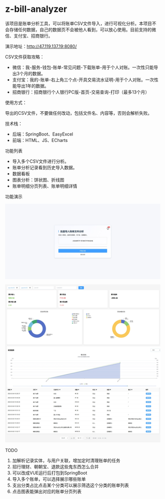 # z-bill-analyzer

该项目是账单分析工具，可以将账单CSV文件导入，进行可视化分析。本项目不会存储任何数据，自己的数据页不会被他人看到，可以放心使用。目前支持的微信、支付宝、招商银行。

演示地址：http://47.119.137.19:8080/

CSV文件获取攻略：

- 微信：我-服务-钱包-账单-常见问题-下载账单-用于个人对账。一次性只能导出3个月的数据。
- 支付宝：我的-账单-右上角三个点-开具交易流水证明-用于个人对账。一次性能导出1年的数据。
- 招商银行：招商银行个人银行PC版-首页-交易查询-打印（最多13个月）

使用方式：

导出的CSV文件，不要做任何改动，包括文件名、内容等，否则会解析失败。

技术栈：

- 后端：SpringBoot、EasyExcel
- 前端：HTML、JS、ECharts

功能列表

- 导入多个CSV文件进行分析。
- 账单分析记录看到历史导入数据。
- 数据看板
- 图表分析：饼状图、折线图
- 账单明细分页列表、账单明细详情

功能演示

![](https://raw.githubusercontent.com/zLatiao/z-bill-analyzer/refs/heads/main/img/index.jpeg)

![](https://raw.githubusercontent.com/zLatiao/z-bill-analyzer/refs/heads/main/img/visualization.jpeg)

TODO

1. 加解析记录实体，与用户关联，增加定时清理账单的任务
2. 招行理财、朝朝宝、退款这些鬼东西怎么合并
3. 可以改成VUE运行后打包到SpringBoot
4. 导入多个账单，可以选择展示哪些账单
5. 支出分类占比点击某个分类可以展示筛选这个分类的账单列表
6. 点击图表能弹出对应的账单分页列表
